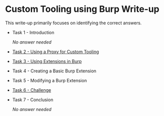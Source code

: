 # Custom Tooling using Burp Write-up
This write-up primarily focuses on identifying the correct answers.

- Task 1 - Introduction

  _No answer needed_
- [Task 2 - Using a Proxy for Custom Tooling](./Task%202%20-%20Using%20a%20Proxy%20for%20Custom%20Tooling)
- [Task 3 - Using Extensions in Burp](./Task%203%20-%20Using%20Extensions%20in%20Burp)
- Task 4 - Creating a Basic Burp Extension
- Task 5 - Modifying a Burp Extension
- [Task 6 - Challenge](./Task%206%20-%20Challenge)
- Task 7 - Conclusion

  _No answer needed_
